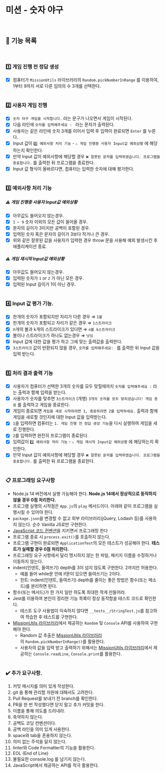 # 미션 - 숫자 야구

<br>

## 📲 기능 목록

<br>

### 1️⃣ 게임 진행 전 정답 생성

- [x] 컴퓨터가 `MissionUtils` 라이브러리의 `Random.pickNumberInRange` 를 이용하여, 1부터 9까지 서로 다른 임의의 수 3개를 선택한다.<br>
      <br>

### 2️⃣ 사용자 게임 진행

- [x] `숫자 야구 게임을 시작합니다.` 라는 문구가 나오면서 게임이 시작된다. <br>
- [x] 다음 라인에 `숫자를 입력해주세요 : ` 라는 문자가 출력된다. <br>
- [x] 사용자는 같은 라인에 숫자 3개를 이어서 입력 후 입력이 완료되면 `Enter` 를 누른다. <br>
- [x] Input 값이 `3️⃣ 예외사항 처리 기능` - `⚠️ 게임 진행중 사용자 Input값 예외상황` 에 해당하는지 확인한다.
- [x] 만약 Input 값이 예외사항에 해당할 경우 `❌ 잘못된 문자를 입력하였습니다. 프로그램을 종료합니다.` 를 출력한 뒤 프로그램을 종료한다. <br>
- [x] Input 값 형식이 올바르다면, 컴퓨터는 입력한 숫자에 대해 평가한다. <br>
      <br>

### 3️⃣ 예외사항 처리 기능

##### ⚠️ 게임 진행중 사용자 Input값 예외상황

- [x] 아무값도 들어오지 않는경우.
- [x] `1 ~ 9` 숫자 이외의 모든 값이 들어올 경우.
- [x] 문자의 길이가 3이지만 공백이 포함된 경우.
- [x] 입력된 숫자 혹은 문자의 길이가 3보다 작거나 큰 경우.
- [x] 위와 같은 잘못된 값을 사용자가 입력한 경우 throw 문을 사용해 예외 발생시킨 후 애플리케이션 종료.

##### ⚠️ 게임 재시작 Input값 예외상황

- [x] 아무값도 들어오지 않는경우.
- [x] 입력된 숫자가 `1` or `2` 가 아닌 모든 경우.
- [x] 입력된 Input 길이가 1이 아닌 경우.<br>
      <br>

### 4️⃣ Input 값 평가 기능.

- [x] 한개의 숫자가 포함되지만 자리가 다른 경우 ⇒ `1볼`
- [x] 한개의 숫자가 포함되고 자리가 같은 경우 ⇒ `1스트라이크`
- [x] n개의 볼과 k개의 스트라이크가 있다면 ⇒ `n볼 k스트라이크`
- [x] 볼이나 스트라이크가 하나도 없는경우 ⇒ `낫싱`
- [x] Input 값에 대한 값을 평가 하고 그에 맞는 출력값을 출력한다.
- [x] `3스트라이크` 값이 반환되지 않을 경우, `숫자를 입력해주세요: ` 를 출력한 뒤 Input 값을 입력 받는다.<br>
      <br>

### 5️⃣ 처리 결과 출력 기능

- [x] 사용자가 컴퓨터가 선택한 3개의 숫자를 모두 맞힐때까지 `숫자를 입력해주세요 :` 라는 출력과 함께 입력을 받는다.
- [x] 사용자가 숫자를 맞추면 `3스트라이크` (개행) `3개의 숫자를 모두 맞히셨습니다! 게임 종료` 를 출력하고 게임을 종료한다.
- [x] 게임이 종료되면 `게임을 새로 시작하려면 1, 종료하려면 2를 입력하세요.` 출력과 함께 게임을 새로할 것인지에 대한 Input 값을 입력받는다.
- [x] `1`을 입력하면 컴퓨터는 `1. 게임 진행 전 정답 생성 기능`을 다시 실행하여 게임을 새로 진행한다.
- [x] `2`를 입력하면 완전히 프로그램이 종료된다.
- [x] 입력값이 `3️⃣ 예외사항 처리 기능` - `⚠️ 게임 재시작 Input값 예외상황` 에 해당하는지 확인한다.
- [x] 만약 Input 값이 예외사항에 해당할 경우 `❌ 잘못된 문자를 입력하였습니다. 프로그램을 종료합니다.` 를 출력한 뒤 프로그램을 종료한다. <br>
      <br>

### 📋 프로그래밍 요구사항

- Node.js 14 버전에서 실행 가능해야 한다. **Node.js 14에서 정상적으로 동작하지 않을 경우 0점 처리한다.**
- 프로그램 실행의 시작점은 `App.js`의 `play` 메서드이다. 아래와 같이 프로그램을 실행시킬 수 있어야 한다.
- `package.json`을 변경할 수 없고 외부 라이브러리(jQuery, Lodash 등)를 사용하지 않는다. 순수 Vanilla JS로만 구현한다.
- [JavaScript 코드 컨벤션](https://github.com/woowacourse/woowacourse-docs/tree/main/styleguide/javascript)을 지키면서 프로그래밍 한다
- 프로그램 종료 시 `process.exit()`를 호출하지 않는다.
- 프로그램 구현이 완료되면 `ApplicationTest`의 모든 테스트가 성공해야 한다. **테스트가 실패할 경우 0점 처리한다.**
- 프로그래밍 요구 사항에서 달리 명시하지 않는 한 파일, 패키지 이름을 수정하거나 이동하지 않는다.
- indent(인덴트, 들여쓰기) depth를 3이 넘지 않도록 구현한다. 2까지만 허용한다.
  - 예를 들어 while문 안에 if문이 있으면 들여쓰기는 2이다.
  - 힌트: indent(인덴트, 들여쓰기) depth를 줄이는 좋은 방법은 함수(또는 메소드)를 분리하면 된다.
- 함수(또는 메서드)가 한 가지 일만 하도록 최대한 작게 만들어라.
- Jest를 이용하여 본인이 정리한 기능 목록이 정상 동작함을 테스트 코드로 확인한다.
  - 테스트 도구 사용법이 익숙하지 않다면 `__tests__/StringTest.js`를 참고하여 학습한 후 테스트를 구현한다.
- [MissionUtils 라이브러리](https://github.com/woowacourse-projects/javascript-mission-utils#mission-utils)에서 제공하는 `Random` 및 `Console` API를 사용하여 구현해야 한다.
  - Random 값 추출은 [MissionUtils 라이브러리](https://github.com/woowacourse-projects/javascript-mission-utils#mission-utils)의 `Random.pickNumberInRange()`를 활용한다.
  - 사용자의 값을 입력 받고 출력하기 위해서는 [MissionUtils 라이브러리](https://github.com/woowacourse-projects/javascript-mission-utils#mission-utils)에서 제공하는 `Console.readLine`, `Console.print`를 활용한다.<br>
    <br>

### ✔️ 추가 요구사항.

1. 커밋 메시지를 의미 있게 작성한다.
2. git 을 통해 관리할 자원에 대해서도 고려한다.
3. Pull Request를 보내기 전 branch를 확인한다.
4. PR을 한 번 작성했다면 닫지 말고 추가 커밋을 한다.
5. 이름을 통해 의도를 드러내라.
6. 축약하지 않는다.
7. 공백도 코딩 컨벤션이다.
8. 공백 라인을 의미 있게 사용한다.
9. space와 tab을 혼용하지 않는다.
10. 의미 없는 주석을 달지 않는다.
11. linter와 Code Formatter의 기능을 활용한다.
12. EOL (End of Line)
13. 불필요한 console.log 를 남기지 않는다.
14. JavaScript에서 제공하는 API를 적극 활용한다.
